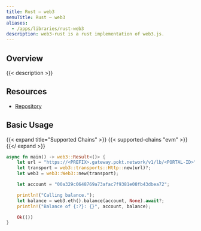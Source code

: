 ```yaml
---
title: Rust – web3
menuTitle: Rust – web3
aliases:
  - /apps/libraries/rust-web3
description: web3-rust is a rust implementation of web3.js.
---
```


## Overview

{{< description >}}

## Resources

- [Repository](https://github.com/tomusdrw/rust-web3)

## Basic Usage

{{< expand title="Supported Chains" >}}
{{< supported-chains "evm" >}}
{{</ expand >}}

```rust
async fn main() -> web3::Result<()> {
    let url = "https://<PREFIX>.gateway.pokt.network/v1/lb/<PORTAL-ID>";
    let transport = web3::transports::Http::new(url)?;
    let web3 = web3::Web3::new(transport);

    let account = "00a329c0648769a73afac7f9381e08fb43dbea72";

    println!("Calling balance.");
    let balance = web3.eth().balance(account, None).await?;
    println!("Balance of {:?}: {}", account, balance);

    Ok(())
}
```
